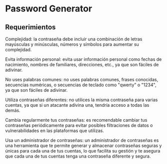 # Password Generator


## Requerimientos 

Complejidad: la contraseña debe incluir una combinación de letras mayúsculas y minúsculas, números y símbolos para aumentar su complejidad.

Evita información personal: evita usar información personal como fechas de nacimiento, nombres de familiares, direcciones, etc., ya que son fáciles de adivinar.

No uses palabras comunes: no uses palabras comunes, frases conocidas, secuencias numéricas, o secuencias de teclado como "qwerty" o "1234", ya que son fáciles de adivinar.

Utiliza contraseñas diferentes: no utilices la misma contraseña para varias cuentas, ya que si un atacante adivina una, tendría acceso a todas las demás.

Cambia regularmente tus contraseñas: es recomendable cambiar tus contraseñas periódicamente para evitar posibles filtraciones de datos o vulnerabilidades en las plataformas que utilizas.

Usa un administrador de contraseñas: un administrador de contraseñas es una herramienta que te permite generar y almacenar contraseñas seguras y únicas para cada una de tus cuentas, lo que facilita su gestión y te asegura que cada una de tus cuentas tenga una contraseña diferente y segura. 